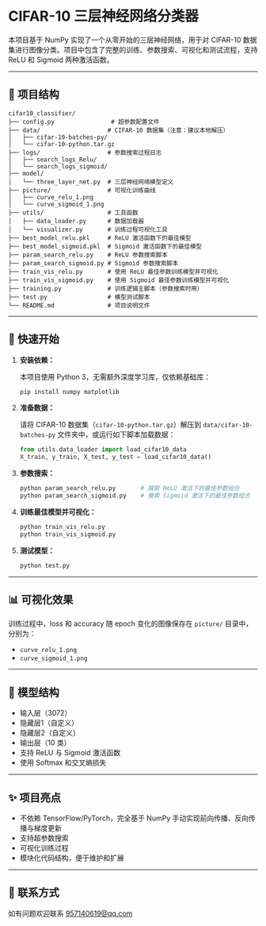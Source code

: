 # CIFAR-10 三层神经网络分类器

本项目基于 NumPy 实现了一个从零开始的三层神经网络，用于对 CIFAR-10 数据集进行图像分类。项目中包含了完整的训练、参数搜索、可视化和测试流程，支持 ReLU 和 Sigmoid 两种激活函数。

---

## 📁 项目结构

```
cifar10_classifier/
├── config.py                # 超参数配置文件
├── data/                   # CIFAR-10 数据集（注意：建议本地解压）
│   ├── cifar-10-batches-py/
│   └── cifar-10-python.tar.gz
├── logs/                   # 参数搜索过程日志
│   ├── search_logs_Relu/
│   └── search_logs_sigmoid/
├── model/
│   └── three_layer_net.py  # 三层神经网络模型定义
├── picture/                # 可视化训练曲线
│   ├── curve_relu_1.png
│   └── curve_sigmoid_1.png
├── utils/                  # 工具函数
│   ├── data_loader.py      # 数据加载器
│   └── visualizer.py       # 训练过程可视化工具
├── best_model_relu.pkl     # ReLU 激活函数下的最佳模型
├── best_model_sigmoid.pkl  # Sigmoid 激活函数下的最佳模型
├── param_search_relu.py    # ReLU 参数搜索脚本
├── param_search_sigmoid.py # Sigmoid 参数搜索脚本
├── train_vis_relu.py       # 使用 ReLU 最佳参数训练模型并可视化
├── train_vis_sigmoid.py    # 使用 Sigmoid 最佳参数训练模型并可视化
├── training.py             # 训练逻辑主脚本（参数搜索时用）
├── test.py                 # 模型测试脚本
└── README.md               # 项目说明文件
```

---

## 🚀 快速开始

1. **安装依赖：**

   本项目使用 Python 3，无需额外深度学习库，仅依赖基础库：

   ```bash
   pip install numpy matplotlib
   ```

2. **准备数据：**

   请将 CIFAR-10 数据集（`cifar-10-python.tar.gz`）解压到 `data/cifar-10-batches-py` 文件夹中，或运行如下脚本加载数据：

   ```python
   from utils.data_loader import load_cifar10_data
   X_train, y_train, X_test, y_test = load_cifar10_data()
   ```

3. **参数搜索：**

   ```bash
   python param_search_relu.py       # 搜索 ReLU 激活下的最佳参数组合
   python param_search_sigmoid.py    # 搜索 Sigmoid 激活下的最佳参数组合
   ```

4. **训练最佳模型并可视化：**

   ```bash
   python train_vis_relu.py
   python train_vis_sigmoid.py
   ```

5. **测试模型：**

   ```bash
   python test.py
   ```

---

## 📊 可视化效果

训练过程中，loss 和 accuracy 随 epoch 变化的图像保存在 `picture/` 目录中，分别为：
- `curve_relu_1.png`
- `curve_sigmoid_1.png`

---

## 🧠 模型结构

- 输入层（3072）
- 隐藏层1（自定义）
- 隐藏层2（自定义）
- 输出层（10 类）
- 支持 ReLU 与 Sigmoid 激活函数
- 使用 Softmax 和交叉熵损失

---

## ✨ 项目亮点

- 不依赖 TensorFlow/PyTorch，完全基于 NumPy 手动实现前向传播、反向传播与梯度更新
- 支持超参数搜索
- 可视化训练过程
- 模块化代码结构，便于维护和扩展

---

## 📮 联系方式

如有问题欢迎联系 [957140619@qq.com](mailto:957140619@qq.com)
